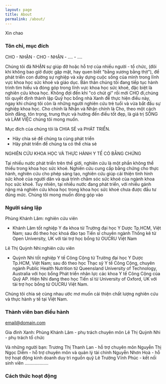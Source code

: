 ```yaml
---
layout: page
title: About
permalink: /about/
---
```


Xin chao

### Tôn chỉ, mục đích

CHO - NHẬN - CHO - NHẬN - .... - ....

Chúng tôi đã NHẬN sự giúp đỡ hoặc hỗ trợ của nhiều người - tổ chức, (đôi khi không bao giờ được gặp mặt, hay quen biết "bằng xương bằng thịt"), để phát triển con đường sự nghiệp và xây dựng cuộc sống của mình trong lĩnh vực khoa học sức khoẻ và giáo dục. Bản thân chúng tôi đang tiếp tục hành trình tìm hiểu và đóng góp trong lĩnh vực khoa học sức khoẻ, đặc biệt là nghiên cứu khoa học. Không đợi đến khi "có chút gì" rồi mới CHO đi,chúng tôi quyết định thành lập Quỹ học bổng nhà Xanh để thực hiện điều này, ngay khi chúng tôi còn là những người nghiên cứu trẻ tuổi và vừa bắt đầu sự nghiệp khoa học. 
Cho chính là Nhận và Nhận chính là Cho, theo một cách bình đẳng, tôn trọng, trung thực và hướng đến điều tốt đẹp, là giá trị SỐNG và LÀM VIỆC chúng tôi mong muốn. 

Mục đích của chúng tôi là CHIA SẺ và PHÁT TRIỂN. 

- Hãy chia sẻ để chúng ta cùng phát triển
- Hãy phát triển để chúng ta có thể chia sẻ

NGHIÊN CỨU KHOA HỌC VÀ THỰC HÀNH Y TẾ CÓ BẰNG CHỨNG

Tại nhiều nước phát triển trên thế giới, nghiên cứu là một phần không thể thiếu trong khoa học sức khoẻ. Nghiên cứu cung cấp bằng chứng cho thực hành, nghiên cứu cho phép sáng tạo, nghiên cứu giúp cải thiện tình hình sức khoẻ của người dân và quá trình chăm sóc sức khoẻ của ngành khoa học sức khoẻ. Tuy nhiên, tại nhiều nước đang phát triển,  với nhiều gánh nặng mà nghiên cứu khoa học trong khoa học sức khoẻ chưa được đầu tư đúng mức. 
Chúng tôi mong muốn đóng góp vào 



### Người sáng lập

Phùng Khánh Lâm: nghiên cứu viên
- Khánh Lâm tốt nghiệp Y đa khoa từ Trường đại học Y Dược Tp.HCM, Việt Nam; sau đó theo học khoá đào tạo Tiến sĩ chuyên ngành Thống kê từ Open University, UK với tài trợ học bổng từ OUCRU Việt Nam 

Lê Thị Quỳnh Nhi:nghiên cứu viên 
- Quỳnh Nhi tốt nghiệp Y tế Công Cộng từ Trường đại học Y Dược Tp.HCM, Việt Nam; sau đó theo học Thạc sỹ Y tế Công Cộng, chuyên ngành Public Health Nutrition từ Queensland University of Technology, Australia với học bổng Phát triển nhân lực các khoa Y tế Công Cộng của Quỹ AP. Hiện Nhi đang theo học Tiến sĩ từ University of Oxford, UK với tài trợ học bổng từ OUCRU Việt Nam.

Chúng tôi chia sẻ cùng nhau ước mơ muốn cải thiện chất lượng nghiên cứu và thực hành y tế tại Việt Nam. 


### Thành viên ban điều hành

[email@domain.com](mailto:email@domain.com)

Gia đình Xanh:
Phùng Khánh Lâm - phụ trách chuyên môn 
Lê Thị Quỳnh Nhi - phụ trách tổ chức

Và những người bạn:
Trương Thị Thanh Lan - hỗ trợ chuyên môn 
Nguyễn Thị Ngọc Diễm - hỗ trợ chuyên môn và quản lý tài chính
Nguyễn Nhơn Hoà - hỗ trợ hoạt động kinh doanh duy trì nguồn quỹ 
Lê Trường Vĩnh Phúc - kết nối sinh viên
...................

### Cách thức hoạt động
